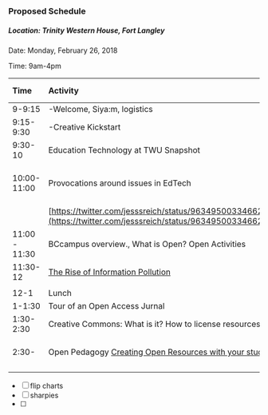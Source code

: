 ### Proposed Schedule

##### Location: Trinity Western House, Fort Langley

Date: Monday, February 26, 2018

Time: 9am-4pm

| Time | Activity |  | Liberating Structure/Notes |
| :--- | :--- | :--- | :--- |
| 9-9:15 | -Welcome, Siya:m, logistics | Coffee Available throughout |  |
| 9:15-9:30 | -Creative Kickstart | fun interactions, lego avatars |  |
| 9:30-10 | Education Technology at TWU Snapshot | finding a baseline of what participants are currently doing with EdTech, place on continuum |  |
| 10:00-11:00 | Provocations around issues in EdTech | [https://oer18.oerconf.org/news/breakopen-breaking-open-ethics-epistemology-equity-and-power-guest-post/](https://oer18.oerconf.org/news/breakopen-breaking-open-ethics-epistemology-equity-and-power-guest-post/) | -[Antigonish2.0](https://er.educause.edu/articles/2017/5/antigonish-2-0-a-way-for-higher-ed-to-help-save-the-web) |
|  | [https://twitter.com/jesssreich/status/963495003346624513](https://twitter.com/jesssreich/status/963495003346624513) | [https://etherpad.wikimedia.org/p/Towards\_Openness\_\_Campfire\_Materials](https://etherpad.wikimedia.org/p/Towards_Openness__Campfire_Materials) |  |
| 11:00 - 11:30 | BCcampus overview., What is Open? Open Activities | Amanda | [Slides](https://docs.google.com/presentation/d/18E5KmCbcfvoq9StxGuKW1f3XnfCo5R7aMXpgOXk2SrI/edit?usp=sharing) |
| 11:30-12 | [The Rise of Information Pollution](https://er.educause.edu/articles/2017/10/info-environmentalism-an-introduction) | what we can do to clean up the web |  |
|  |  |  |  |
| 12-1 | Lunch | catered |  |
| 1-1:30 | Tour of an Open Access Jurnal | Irwin |  |
| 1:30-2:30 | Creative Commons: What is it? How to license resources. | Amanda | [Slides ](https://www.gitbook.com/book/cmadland/digital-inquiry-lab/edit#)and [activity](http://bit.ly/TWUCC ) |
| 2:30- | Open Pedagogy [Creating Open Resources with your students](https://press.rebus.community/makingopentextbookswithstudents/) | Amanda | Slides, Troika Consulting, 10X bolder |
|  |  |  |  |

* [ ] flip charts
* [ ] sharpies
* [ ] 


